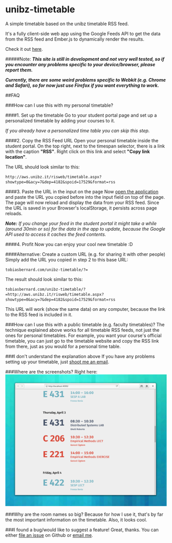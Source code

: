 unibz-timetable
===============

A simple timetable based on the unibz timetable RSS feed.

It's a fully client-side web app using the Google Feeds API to get the data from the RSS feed and Ember.js to dynamically render the results.

Check it out [here](http://tobiasbernard.com/unibz-timetable).

#####Note:
***This site is still in development and not very well tested, so if you encounter any problems specific to your device/browser, please report them.***

***Currently, there are some weird problems specific to Webkit (e.g. Chrome and Safari), so for now just use Firefox if you want everything to work.***

##FAQ

###How can I use this with my personal timetable?

####1. Set up the timetable
Go to your student portal page and set up a personalized timetable by adding your courses to it.

*If you already have a personalized time table you can skip this step.*

####2. Copy the RSS Feed URL
Open your personal timetable inside the student portal. On the top right, next to the timespan selector, there is a link with the caption **"RSS"**. Right click on this link and select **"Copy link location"**.

The URL should look similar to this:
```
http://aws.unibz.it/risweb/timetable.aspx?showtype=0&acy=7&dep=4182&spoid=17529&format=rss
```

####3. Paste the URL in the input on the page
Now [open the application](http://tobiasbernard.com/unibz-timetable) and paste the URL you copied before into the input field on top of the page.
The page will now reload and display the data from your RSS feed. Since the URL is saved in your Browser's localStorage, it persists across page reloads.

***Note:***
*If you change your feed in the student portal it might take a while (around 30min or so) for the data in the app to update, because the Google API used to access it caches the feed contents.*

####4. Profit
Now you can enjoy your cool new timetable :D

####Alternative: Create a custom URL (e.g. for sharing it with other people)
Simply add the URL you copied in step 2 to this base URL: 
```
tobiasbernard.com/unibz-timetable/?=
```
The result should look similar to this:
```
tobiasbernard.com/unibz-timetable/?=http://aws.unibz.it/risweb/timetable.aspx?showtype=0&acy=7&dep=4182&spoid=17529&format=rss
```
This URL will work (show the same data) on any computer, because the link to the RSS feed is included in it.

###How can I use this with a public timetable (e.g. faculty timetables)?
The technique explained above works for all timetable RSS feeds, not just the ones for personal timetables.
For example, you want your course's official timetable, you can just go to the timetable website and copy the RSS link from there, just as you would for a personal time table.

###I don't understand the explanation above
If you have any problems setting up your timetable, just [shoot me an email](hi@tobiasbernard.com).

###Where are the screenshots?
Right here:
![screenshot](docs/screenshot-1.png)

###Why are the room names so big?
Because for how I use it, that's by far the most important information on the timetable. Also, it looks cool.

###I found a bug/would like to suggest a feature!
Great, thanks.
You can either [file an issue](https://github.com/bertob/unibz-timetable/issues) on Github or [email me](hi@tobiasbernard.com).
